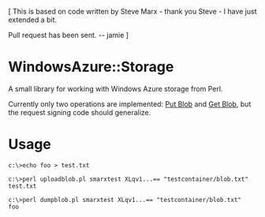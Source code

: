 [ This is based on code written by Steve Marx - thank you Steve - I have just extended a bit.  

  Pull request has been sent. -- jamie ] 
  

WindowsAzure::Storage
=====================
A small library for working with Windows Azure storage from Perl.

Currently only two operations are implemented: [Put Blob](http://msdn.microsoft.com/en-us/library/dd179451.aspx) and [Get Blob](http://msdn.microsoft.com/en-us/library/dd179440.aspx), but the request signing code should generalize.

Usage
=====

    c:\>echo foo > test.txt

    c:\>perl uploadblob.pl smarxtest XLqv1...== "testcontainer/blob.txt" test.txt

    c:\>perl dumpblob.pl smarxtest XLqv1...== "testcontainer/blob.txt"
    foo
